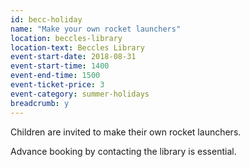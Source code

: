 ```yaml
---
id: becc-holiday
name: "Make your own rocket launchers"
location: beccles-library
location-text: Beccles Library
event-start-date: 2018-08-31
event-start-time: 1400
event-end-time: 1500
event-ticket-price: 3
event-category: summer-holidays
breadcrumb: y
---
```


Children are invited to make their own rocket launchers.

Advance booking by contacting the library is essential.
